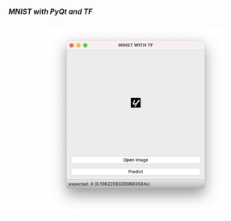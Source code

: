   <h5>MNIST with PyQt and TF</h5>
<p align="center">
  <img src="public/screenshot.png" width="350" title="screenshot">
</p>
